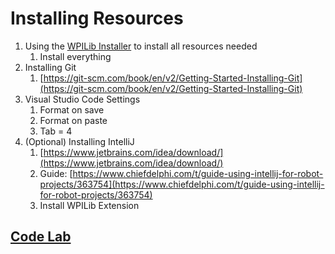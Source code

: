 # Installing Resources

1. Using the [WPILib Installer](https://docs.wpilib.org/en/stable/docs/zero-to-robot/step-2/wpilib-setup.html)
to install all resources needed
    1. Install everything
2. Installing Git
    1. [https://git-scm.com/book/en/v2/Getting-Started-Installing-Git](https://git-scm.com/book/en/v2/Getting-Started-Installing-Git)
3. Visual Studio Code Settings
    1. Format on save
    2. Format on paste
    3. Tab = 4
4. (Optional) Installing IntelliJ
    1. [https://www.jetbrains.com/idea/download/](https://www.jetbrains.com/idea/download/)
    2. Guide: [https://www.chiefdelphi.com/t/guide-using-intellij-for-robot-projects/363754](https://www.chiefdelphi.com/t/guide-using-intellij-for-robot-projects/363754)
    3. Install WPILib Extension

## [Code Lab](./code-lab/README.md)
